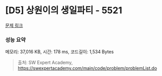 # [D5] 상원이의 생일파티 - 5521 

[문제 링크](https://swexpertacademy.com/main/code/problem/problemDetail.do?contestProbId=AWWO3kT6F2oDFAV4) 

### 성능 요약

메모리: 37,016 KB, 시간: 178 ms, 코드길이: 1,534 Bytes



> 출처: SW Expert Academy, https://swexpertacademy.com/main/code/problem/problemList.do